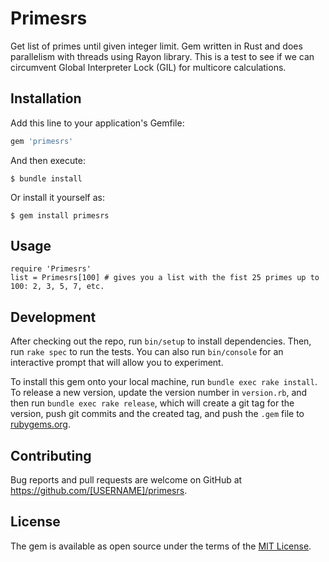 # Primesrs

Get list of primes until given integer limit.
Gem written in Rust and does parallelism with threads using Rayon library.
This is a test to see if we can circumvent Global Interpreter Lock (GIL) for multicore calculations.

## Installation

Add this line to your application's Gemfile:

```ruby
gem 'primesrs'
```

And then execute:

    $ bundle install

Or install it yourself as:

    $ gem install primesrs

## Usage

```
require 'Primesrs'
list = Primesrs[100] # gives you a list with the fist 25 primes up to 100: 2, 3, 5, 7, etc.
```

## Development

After checking out the repo, run `bin/setup` to install dependencies. Then, run `rake spec` to run the tests. You can also run `bin/console` for an interactive prompt that will allow you to experiment.

To install this gem onto your local machine, run `bundle exec rake install`. To release a new version, update the version number in `version.rb`, and then run `bundle exec rake release`, which will create a git tag for the version, push git commits and the created tag, and push the `.gem` file to [rubygems.org](https://rubygems.org).

## Contributing

Bug reports and pull requests are welcome on GitHub at https://github.com/[USERNAME]/primesrs.

## License

The gem is available as open source under the terms of the [MIT License](https://opensource.org/licenses/MIT).
